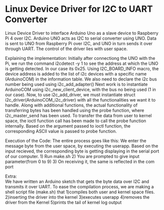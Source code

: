 # Linux Device Driver for I2C to UART Converter
Linux Device Driver to interface Arduino Uno as a slave device to Raspberry Pi 4 over I2C. 
	Arduino UNO acts as I2C to serial converter using UNO. 
	Data is sent to UNO from Raspberry Pi over I2C, and UNO in turn sends it over through UART.
	The control of the driver lies with user space.

Explaining the implementation:
	Initially after connectiong the UNO with the Pi, we run the command i2cdetect -y 1 to see the address at which the UNO is getting detected. 
	In our case its 0x25. Using I2C_BOARD_INFO macro, the device address is added to the list of i2c devices with a specific name (ArduinoCOM) in the information table.
	We also need to declare the i2c bus number being used using i2c_add_adapter()
	Next work is to instantiate ArduinoCOM using i2c_new_client_device, with the bus no being used (1 in our case).
	Now, to use i2c_add_driver, we must instantiate struct i2c_driver(ArduinoCOM_i2c_driver) with all the functionalities we want it to handle.
	Along with additional functions, the actual functionality of transferring bytes has been handled using the probe function, where i2c_master_send has been used.
	To transfer the data from user to kernel space, the ioctl function call has been made to call the probe function internally.
	Based on the argument passed to ioctl function, the corresponding ASCII value is passed to probe function.
	
Execution of the Code:
	The entire process goes like this:
	We enter the message byte from the user space, by executing the userapp.
	Based on the input recieved, the corresponding byte is getting displaying in the serial port of our computer.
		1) Run make.sh
		2) You are prompted to give input parameter(from 0 to 9)
		3) On receiving it, the same is reflected in the com port

Extra:  
	We have written an Arduino sketch that gets the byte data over I2C and transmits it over UART.
	To ease the compilation process, we are making a shell script file (make.sh) that
		1)compiles both user and kernel space files.
		2)inserting the driver into the kernel
		3)executes userapp
		4)removes the driver from the Kernel
		5)prints the tail of kernel log output

